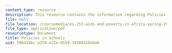 ```yaml
---
content_type: resource
description: This resource contains the information regarding Policies in Schools.
file: null
file_location: /coursemedia/es-253-aids-and-poverty-in-africa-spring-2005/59641bbca3f8e22e055939388428abe6_MITES_253S05_shima_goswami.pdf
file_type: application/pdf
resourcetype: Document
title: Policies in Schools
uid: 59641bbc-a3f8-e22e-0559-39388428abe6
---
```

